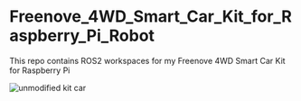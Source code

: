 # Freenove_4WD_Smart_Car_Kit_for_Raspberry_Pi_Robot

This repo contains ROS2 workspaces for my Freenove 4WD Smart Car Kit for Raspberry Pi

![unmodified kit car](https://github.com/https://github.com/renebohne/Freenove_4WD_Smart_Car_Kit_for_Raspberry_Pi_Robot/blob/[master/kit.jpg?raw=true)
